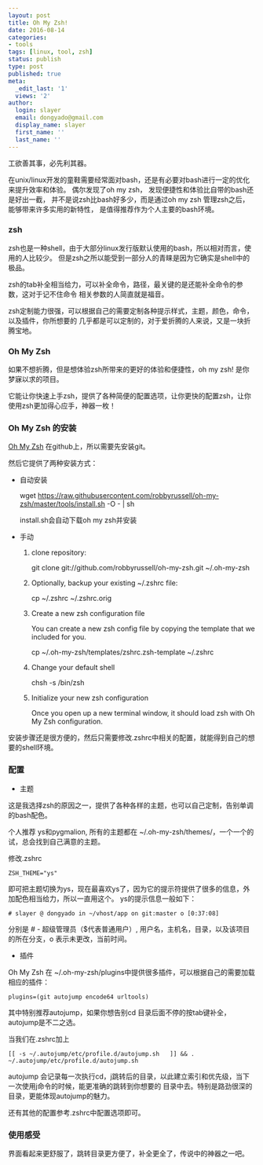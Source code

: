 ```yaml
---
layout: post
title: Oh My Zsh!
date: 2016-08-14
categories:
- tools
tags: [linux, tool, zsh]
status: publish
type: post
published: true
meta:
  _edit_last: '1'
  views: '2'
author:
  login: slayer
  email: dongyado@gmail.com
  display_name: slayer
  first_name: ''
  last_name: ''
---
```


工欲善其事，必先利其器。

在unix/linux开发的童鞋需要经常面对bash，还是有必要对bash进行一定的优化来提升效率和体验。
偶尔发现了oh my zsh， 发现便捷性和体验比自带的bash还是好出一截，
并不是说zsh比bash好多少，而是通过oh my zsh 管理zsh之后，能够带来许多实用的新特性，
是值得推荐作为个人主要的bash环境。

### zsh
zsh也是一种shell，由于大部分linux发行版默认使用的bash，所以相对而言，使用的人比较少。
但是zsh之所以能受到一部分人的青睐是因为它确实是shell中的极品。

zsh的tab补全相当给力，可以补全命令，路径，最关键的是还能补全命令的参数，这对于记不住命令
相关参数的人简直就是福音。

zsh定制能力很强，可以根据自己的需要定制各种提示样式，主题，颜色，命令，以及插件，你所想要的
几乎都是可以定制的，对于爱折腾的人来说，又是一块折腾宝地。

### Oh My Zsh
如果不想折腾，但是想体验zsh所带来的更好的体验和便捷性，oh my zsh! 是你梦寐以求的项目。

它能让你快速上手zsh，提供了各种简便的配置选项，让你更快的配置zsh，让你使用zsh更加得心应手，神器一枚！

### Oh My Zsh 的安装
[Oh My Zsh][] 在github上，所以需要先安装git。

然后它提供了两种安装方式：

* 自动安装

    wget https://raw.githubusercontent.com/robbyrussell/oh-my-zsh/master/tools/install.sh -O - | sh

    install.sh会自动下载oh my zsh并安装

* 手动
    
    1. clone repository:

        git clone git://github.com/robbyrussell/oh-my-zsh.git ~/.oh-my-zsh

    2. Optionally, backup your existing ~/.zshrc file:

        cp ~/.zshrc ~/.zshrc.orig

    3. Create a new zsh configuration file

        You can create a new zsh config file by copying the template that we included for you.

        cp ~/.oh-my-zsh/templates/zshrc.zsh-template ~/.zshrc

    4. Change your default shell

        chsh -s /bin/zsh

    5. Initialize your new zsh configuration

        Once you open up a new terminal window, it should load zsh with Oh My Zsh configuration.
 
 
安装步骤还是很方便的，然后只需要修改.zshrc中相关的配置，就能得到自己的想要的shell环境。

### 配置

* 主题

这是我选择zsh的原因之一，提供了各种各样的主题，也可以自己定制，告别单调的bash配色。

个人推荐 ys和pygmalion, 所有的主题都在 ~/.oh-my-zsh/themes/，一个一个的试，总会找到自己满意的主题。

修改.zshrc 
    
    ZSH_THEME="ys"

即可把主题切换为ys，现在最喜欢ys了，因为它的提示符提供了很多的信息，外加配色相当给力，所以一直用这个。
ys的提示信息一般如下：

    # slayer @ dongyado in ~/vhost/app on git:master o [0:37:08] 

分别是 # - 超级管理员（$代表普通用户）, 用户名，主机名，目录，以及该项目的所在分支，o 表示未更改，当前时间。

* 插件

Oh My Zsh 在 ~/.oh-my-zsh/plugins中提供很多插件，可以根据自己的需要加载相应的插件：

    plugins=(git autojump encode64 urltools)

其中特别推荐autojump，如果你想告别cd 目录后面不停的按tab键补全，autojump是不二之选。

当我们在.zshrc加上 

    [[ -s ~/.autojump/etc/profile.d/autojump.sh   ]] && . ~/.autojump/etc/profile.d/autojump.sh

autojump 会记录每一次执行cd，j跳转后的目录，以此建立索引和优先级，当下一次使用j命令的时候，能更准确的跳转到你想要的
目录中去。特别是路劲很深的目录，更能体现autojump的魅力。


还有其他的配置参考.zshrc中配置选项即可。

### 使用感受

界面看起来更舒服了，跳转目录更方便了，补全更全了，传说中的神器之一吧。


[Oh My Zsh]: https://github.com/robbyrussell/oh-my-zsh
